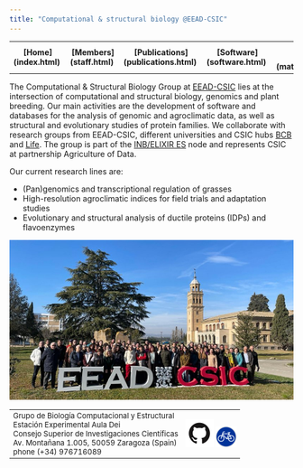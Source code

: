 ```yaml
---
title: "Computational & structural biology @EEAD-CSIC"
---
```


<table align="center" width=100%>
  <tr>
    <td align="center"><b>[Home](index.html)</b>&nbsp;</td>
    <td align="center"><b>[Members](staff.html)</b>&nbsp;</td>
    <td align="center"><b>[Publications](publications.html)</b>&nbsp;</td>
    <td align="center"><b>[Software](software.html)</b>&nbsp;</td>
    <td align="center"><b>[Material educativo](matdidactico.html)</b>&nbsp;</td>
    <td align="center"><a href="https://bioinfoperl.blogspot.com"><b>Blog</b></a>&nbsp;</td>
    <td align="center"><a href="https://www.eead.csic.es"><img src="pics/logowhite.png"></a></td>
  </tr>
</table>

The Computational & Structural Biology Group at [EEAD-CSIC](https://www.eead.csic.es) lies at the intersection of computational and structural biology, genomics and plant breeding. Our main activities are the development of software and databases for the analysis of genomic and agroclimatic data, as well as structural and evolutionary studies of protein families. We collaborate with research groups from EEAD-CSIC, different universities and CSIC hubs [BCB](https://conexion-bcb.csic.es) and [Life](https://lifehub.csic.es). The group is part of the 
[INB/ELIXIR ES](https://inb-elixir.es/about-inb/inb-nodes) node and represents CSIC at partnership Agriculture of Data.  

Our current research lines are:

- (Pan)genomics and transcriptional regulation of grasses
- High-resolution agroclimatic indices for field trials and adaptation studies
- Evolutionary and structural analysis of ductile proteins (IDPs) and flavoenzymes


![](pics/EEAD2024.jpg)

<!-- pie -->
<font size="2">
<table align="center" width=100%>
  <tr>
  <td>
    Grupo de Biología Computacional y Estructural<br>
    Estación Experimental Aula Dei<br>
    Consejo Superior de Investigaciones Científicas<br>
    Av. Montañana 1.005, 50059 Zaragoza (Spain)<br>
    phone (+34) 976716089
  </td>
  <!--<td align="left"><a href="https://www.csic.es"><img src="pics/logoCSIC.png" height="79" width="274"></a></td>-->
  <td><a href="https://github.com/eead-csic-compbio"><img src="pics/github-logo.png"></a>
  <a href="http://maps.google.es/maps/ms?ie=UTF8&hq=&hnear=Zaragoza,+Aragón&t=h&hl=es&msa=0&msid=103443040866049081278.0004716b3cad43164d2cf&ll=41.687912,-0.828438&spn=0.08653,0.222816&z=13"><img src="pics/bici.png"></a></td>
  </tr>
</table>
    
